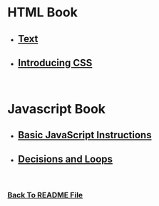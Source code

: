 #  HTML Book
* ## [Text](https://raghadmustafa96.github.io/reading-notes/class-02a)
* ## [Introducing CSS](https://raghadmustafa96.github.io/reading-notes/class-02b)

<br>

#  Javascript Book
* ## [Basic JavaScript Instructions](https://raghadmustafa96.github.io/reading-notes/class-02c)
* ## [Decisions and Loops](https://raghadmustafa96.github.io/reading-notes/class-02d)

<br>


### [Back To README File](https://raghadmustafa96.github.io/reading-notes)